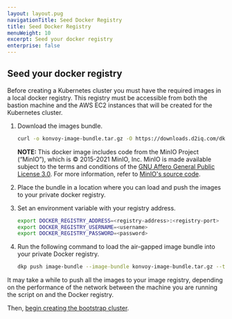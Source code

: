 ```yaml
---
layout: layout.pug
navigationTitle: Seed Docker Registry
title: Seed Docker Registry
menuWeight: 10
excerpt: Seed your docker registry
enterprise: false
---
```


## Seed your docker registry

Before creating a Kubernetes cluster you must have the required images in a local docker registry. This registry must be accessible from both the bastion machine and the AWS EC2 instances that will be created for the Kubernetes cluster.

1.  Download the images bundle.

    ```bash
    curl -o konvoy-image-bundle.tar.gz -O https://downloads.d2iq.com/dkp/v2.2.0/konvoy_image_bundle_v2.2.0_linux_amd64.tar.gz
    ```

    <p class="message--note"><strong>NOTE: </strong>This docker image includes code from the MinIO Project (“MinIO”), which is © 2015-2021 MinIO, Inc. MinIO is made available subject to the terms and conditions of the <a href="https://www.gnu.org/licenses/agpl-3.0.en.html">GNU Affero General Public License 3.0</a>. For more information, refer to <a href="https://github.com/minio/minio">MinIO's source code</a>.</p>

1.  Place the bundle in a location where you can load and push the images to your private docker registry.

1.  Set an environment variable with your registry address.

    ```bash
    export DOCKER_REGISTRY_ADDRESS=<registry-address>:<registry-port>
    export DOCKER_REGISTRY_USERNAME=<username>
    export DOCKER_REGISTRY_PASSWORD=<password>
    ```

2.  Run the following command to load the air-gapped image bundle into your private Docker registry.

    ```bash
    dkp push image-bundle --image-bundle konvoy-image-bundle.tar.gz --to-registry $DOCKER_REGISTRY_ADDRESS --to-registry-username $DOCKER_REGISTRY_USERNAME --to-registry-password $DOCKER_REGISTRY_PASSWORD
    ```

It may take a while to push all the images to your image registry, depending on the performance of the network between the machine you are running the script on and the Docker registry.


Then, [begin creating the bootstrap cluster][bootstrap].

[bootstrap]: ../bootstrap
